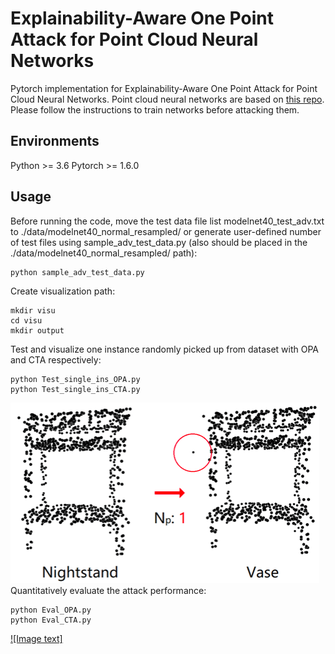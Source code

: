 Explainability-Aware One Point Attack for Point Cloud Neural Networks
===================
Pytorch implementation for Explainability-Aware One Point Attack for Point Cloud Neural Networks.
Point cloud neural networks are based on [this repo](https://github.com/yanx27/Pointnet_Pointnet2_pytorch). Please follow the instructions to train networks before attacking them.

Environments
---------------
Python >= 3.6 Pytorch >= 1.6.0

Usage
------------
Before running the code, move the test data file list modelnet40_test_adv.txt to ./data/modelnet40_normal_resampled/ or generate user-defined number of test files using sample_adv_test_data.py (also should be placed in the ./data/modelnet40_normal_resampled/ path):

    python sample_adv_test_data.py
    
Create visualization path:

    mkdir visu
    cd visu
    mkdir output
Test and visualize one instance randomly picked up from dataset with OPA and CTA respectively:

    python Test_single_ins_OPA.py
    python Test_single_ins_CTA.py
    
![Image text](https://github.com/Explain3D/Exp-One-Point-Atk-PC/blob/main/pic/exp_opa.png?raw=true)
Quantitatively evaluate the attack performance:

    python Eval_OPA.py
    python Eval_CTA.py
    
[![Image text]](https://github.com/Explain3D/Exp-One-Point-Atk-PC/blob/main/pic/exp_cta.png?raw=true)
